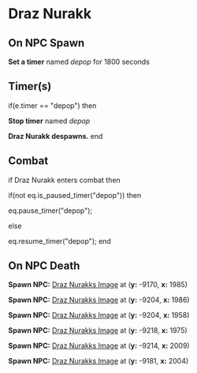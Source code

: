 # Draz Nurakk


## On NPC Spawn

**Set a timer** named *depop* for 1800 seconds


## Timer(s)

if(e.timer == "depop") then


**Stop timer** named *depop*


**Draz Nurakk despawns.**
end



## Combat

if Draz Nurakk enters combat  then


if(not eq.is_paused_timer("depop")) then



eq.pause_timer("depop");


else


eq.resume_timer("depop");
end



## On NPC Death

**Spawn NPC:**  [Draz Nurakks Image](/npc/96010) at (**y:** -9170, **x:** 1985)

**Spawn NPC:**  [Draz Nurakks Image](/npc/96010) at (**y:** -9204, **x:** 1986)

**Spawn NPC:**  [Draz Nurakks Image](/npc/96010) at (**y:** -9204, **x:** 1958)

**Spawn NPC:**  [Draz Nurakks Image](/npc/96010) at (**y:** -9218, **x:** 1975)

**Spawn NPC:**  [Draz Nurakks Image](/npc/96010) at (**y:** -9214, **x:** 2009)

**Spawn NPC:**  [Draz Nurakks Image](/npc/96010) at (**y:** -9181, **x:** 2004)